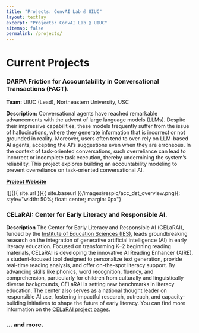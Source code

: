 ```yaml
---
title: "Projects: ConvAI Lab @ UIUC"
layout: textlay
excerpt: "Projects: ConvAI Lab @ UIUC"
sitemap: false
permalink: /projects/
---
```


# Current Projects

### DARPA Friction for Accountability in Conversational Transactions (FACT). ###

<b>Team:</b> UIUC (Lead), Northeastern University, USC

<b>Description:</b> Conversational agents have reached remarkable advancements with the advent of large language models (LLMs). Despite their impressive capabilities, these models frequently suffer from the issue of hallucinations, where they generate information that is incorrect or not grounded in reality. Moreover, users often tend to over-rely on LLM-based AI agents, accepting the AI’s suggestions even when they are erroneous. In the context of task-oriented conversations, such overreliance can lead to incorrect or incomplete task execution, thereby undermining the system’s reliability. This project explores building an accountability modeling to prevent overreliance on task-oriented conversational AI.

<a href="https://fact-becareful.github.io/becareful/"><b>Project Website</b></a>

![]({{ site.url }}{{ site.baseurl }}/images/respic/acc_dst_overview.png){: style="width: 50%; float: center; margin: 0px"}

### CELaRAI: Center for Early Literacy and Responsible AI. ###
<b>Description</b> The Center for Early Literacy and Responsible AI (CELaRAI), funded by the <a href="https://ies.ed.gov/use-work/awards/center-early-literacy-and-responsible-ai-celarai-innovating-beginning-reading-instruction-culturally?ID=6071">Institute of Education Sciences (IES)</a>, leads groundbreaking research on the integration of generative artificial intelligence (AI) in early literacy education. Focused on transforming K–2 beginning reading materials, CELaRAI is developing the innovative AI Reading Enhancer (AIRE), a student-focused tool designed to personalize text generation, provide real-time reading analysis, and offer on-the-spot literacy support. By advancing skills like phonics, word recognition, fluency, and comprehension, particularly for children from culturally and linguistically diverse backgrounds, CELaRAI is setting new benchmarks in literacy education. The center also serves as a national thought leader on responsible AI use, fostering impactful research, outreach, and capacity-building initiatives to shape the future of early literacy. You can find more information on the <a href = "https://earlyliteracyai.org/">CELaRAI project pages</a>.

### ... and more.
